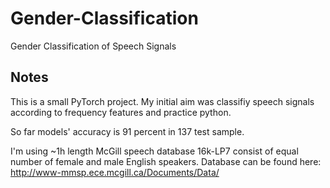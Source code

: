 # Gender-Classification
Gender Classification of Speech Signals

Notes
--------
This is a small PyTorch project. My initial aim was classifiy speech signals according to frequency features and practice python. 

So far models' accuracy is 91 percent in 137 test sample.

I'm using ~1h length McGill speech database 16k-LP7 consist of equal number of female and male English speakers. Database can be found here: http://www-mmsp.ece.mcgill.ca/Documents/Data/ 

